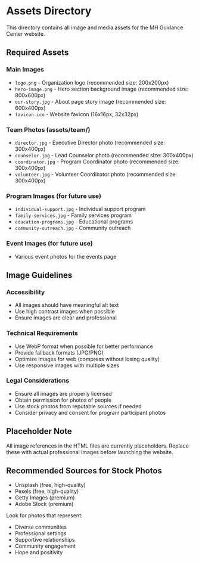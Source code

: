 # Assets Directory

This directory contains all image and media assets for the MH Guidance Center website.

## Required Assets

### Main Images
- `logo.png` - Organization logo (recommended size: 200x200px)
- `hero-image.png` - Hero section background image (recommended size: 800x600px)
- `our-story.jpg` - About page story image (recommended size: 600x400px)
- `favicon.ico` - Website favicon (16x16px, 32x32px)

### Team Photos (assets/team/)
- `director.jpg` - Executive Director photo (recommended size: 300x400px)
- `counselor.jpg` - Lead Counselor photo (recommended size: 300x400px)
- `coordinator.jpg` - Program Coordinator photo (recommended size: 300x400px)
- `volunteer.jpg` - Volunteer Coordinator photo (recommended size: 300x400px)

### Program Images (for future use)
- `individual-support.jpg` - Individual support program
- `family-services.jpg` - Family services program
- `education-programs.jpg` - Educational programs
- `community-outreach.jpg` - Community outreach

### Event Images (for future use)
- Various event photos for the events page

## Image Guidelines

### Accessibility
- All images should have meaningful alt text
- Use high contrast images when possible
- Ensure images are clear and professional

### Technical Requirements
- Use WebP format when possible for better performance
- Provide fallback formats (JPG/PNG)
- Optimize images for web (compress without losing quality)
- Use responsive images with multiple sizes

### Legal Considerations
- Ensure all images are properly licensed
- Obtain permission for photos of people
- Use stock photos from reputable sources if needed
- Consider privacy and consent for program participant photos

## Placeholder Note

All image references in the HTML files are currently placeholders. Replace these with actual professional images before launching the website.

## Recommended Sources for Stock Photos
- Unsplash (free, high-quality)
- Pexels (free, high-quality)
- Getty Images (premium)
- Adobe Stock (premium)

Look for photos that represent:
- Diverse communities
- Professional settings
- Supportive relationships
- Community engagement
- Hope and positivity